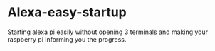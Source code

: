# Alexa-easy-startup
Starting alexa pi easily without opening 3 terminals and making your raspberry pi informing you the progress.
